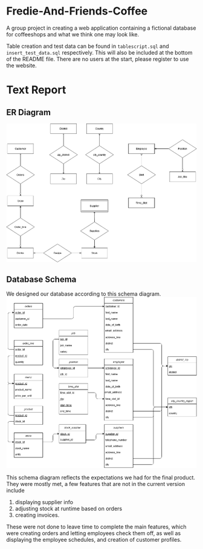 # Fredie-And-Friends-Coffee
A group project in creating a web application containing a fictional database for coffeeshops and what we think one
may look like.

Table creation and test data can be found in `tablescript.sql` and
`insert_test_data.sql` respectively. This will also be included at
the bottom of the README file.
There are no users at the start, please register to use the website.

# Text Report #
## ER Diagram ##
![schema](/E-R.drawio.png "Schema")

## Database Schema ##
We designed our database according to this schema diagram.
![schema](/schema.png "Schema")

This schema diagram reflects the expectations we had for the final product.
They were mostly met, a few features that are not in the current version include

1. displaying supplier info
2. adjusting stock at runtime based on orders
3. creating invoices.

These were not done to leave time to complete the main features,
which were creating orders and letting employees check them off, as well
as displaying the employee schedules, and creation of customer profiles.



